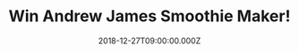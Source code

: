 ---
campaign-uuid: "c-5f16afd1-c46c-405d-a3cb-c09dc5fe5ea6"
type: "Competition"
category: "Gifts"
date: "2018-12-27T09:00:00.000Z"
end-date: "2019-01-27T23:59:00.000Z"
disable-form: false
is_promoted: false
has_entry_page: true
title: "Win Andrew James Smoothie Maker!"
competition-description: "<p>Want to have delicious and healthy smoothies in the morning?\
  \ or what about after a hard workout? The Andrew James 4 in 1 Smoothie Maker is\
  \ the solution for you! It lets you make delicious, healthy drinks and so much more!</p>\n\
  <p>Want it? Click below for a chance to win!</p>\n"
hero-header: "Win Andrew James Smoothie Maker!"
terms-confirmation: "N/A"
banner-img: "https://assets.expresslyapp.com/asset-532e9c31-b37c-4dfa-98bc-9871dc12195b.jpg"
logo-left-href: "aaa.nme.com"
logo-left-image: "https://assets.expresslyapp.com/asset-bb1046b3-0713-4921-a422-2047a354d789.jpg"
logo-left-title: "NME AAA"
bg-image-hero: "https://assets.expresslyapp.com/asset-f9ec4d4f-3718-4866-b872-1ab6a4bff709.jpg"
bg-image-first: "https://assets.expresslyapp.com/asset-9e2ba427-e039-4614-a6c3-5e784e13c358.jpg"
section1-content: "<p>This powerful appliance can function as a blender, a grinder,\
  \ a juicer and an ice crusher, making it extremely versatile and helpful around\
  \ the kitchen. When you make your own drinks, soups, shakes etc., you have more\
  \ control over what ingredients you add and can therefore make them more healthy,\
  \ and cheaper, than shop bought versions.</p>\n<p>Use the jug to make enough to\
  \ fill the drinking cups included or transfer contents to your own drinking bottle\
  \ to take to the gym or office. You can also use this machine to grind coffee beans\
  \ and spices etc., for use in home cooking.</p> \n<p>Think no more and enter the\
  \ form below for a chance to win the best gift you could ever asked for! Good luck!</p>\n"
entry-title: "Win Andrew James Smoothie Maker!"
entry-content: "<p>Enter the draw to win Andrew James Smoothie Maker Machine by completing\
  \ the form below before 23:59 on 27th of January 2019.</p>\n"
has-winner: false
prize-description: "Andrew James Smoothie Maker."
special-conditions: "Multiple entries are allowed up to one every day.\r\nThis competition\
  \ is also available on: http://club.expressly.io/competitons/smoothie-maker-machine"
country-restrictions:
- "GB"
---